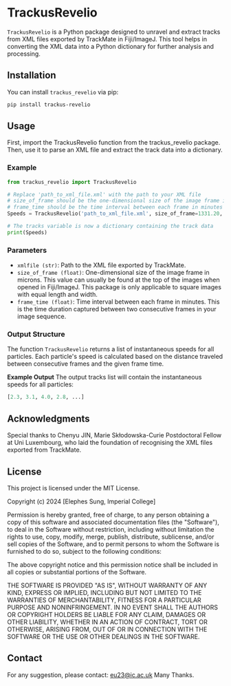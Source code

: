 # TrackusRevelio

`TrackusRevelio` is a Python package designed to unravel and extract tracks from XML files exported by TrackMate in Fiji/ImageJ. This tool helps in converting the XML data into a Python dictionary for further analysis and processing.

## Installation

You can install `trackus_revelio` via pip:

```sh
pip install trackus-revelio
```

## Usage
First, import the TrackusRevelio function from the trackus_revelio package. Then, use it to parse an XML file and extract the track data into a dictionary.

### Example

```python
from trackus_revelio import TrackusRevelio

# Replace 'path_to_xml_file.xml' with the path to your XML file
# size_of_frame should be the one-dimensional size of the image frame in microns
# frame_time should be the time interval between each frame in minutes
Speeds = TrackusRevelio('path_to_xml_file.xml', size_of_frame=1331.20, frame_interval=3.0)

# The tracks variable is now a dictionary containing the track data
print(Speeds)
```
### Parameters
* `xmlfile (str)`: Path to the XML file exported by TrackMate.
* `size_of_frame (float)`: One-dimensional size of the image frame in microns. This value can usually be found at the top of the images when opened in Fiji/ImageJ. This package is only applicable to square images with equal length and width.
* `frame_time (float)`: Time interval between each frame in minutes. This is the time duration captured between two consecutive frames in your image sequence.


### Output Structure

The function `TrackusRevelio` returns a list of instantaneous speeds for all particles. Each particle's speed is calculated based on the distance traveled between consecutive frames and the given frame time.

__Example Output__
The output tracks list will contain the instantaneous speeds for all particles:

```python
[2.3, 3.1, 4.0, 2.8, ...]
```

## Acknowledgments

Special thanks to Chenyu JIN, Marie Skłodowska-Curie Postdoctoral Fellow at Uni Luxembourg, who laid the foundation of recognising the XML files exported from TrackMate.


## License

This project is licensed under the MIT License.

Copyright (c) 2024 [Elephes Sung, Imperial College]

Permission is hereby granted, free of charge, to any person obtaining a copy
of this software and associated documentation files (the "Software"), to deal
in the Software without restriction, including without limitation the rights
to use, copy, modify, merge, publish, distribute, sublicense, and/or sell
copies of the Software, and to permit persons to whom the Software is
furnished to do so, subject to the following conditions:

The above copyright notice and this permission notice shall be included in all
copies or substantial portions of the Software.

THE SOFTWARE IS PROVIDED "AS IS", WITHOUT WARRANTY OF ANY KIND, EXPRESS OR
IMPLIED, INCLUDING BUT NOT LIMITED TO THE WARRANTIES OF MERCHANTABILITY,
FITNESS FOR A PARTICULAR PURPOSE AND NONINFRINGEMENT. IN NO EVENT SHALL THE
AUTHORS OR COPYRIGHT HOLDERS BE LIABLE FOR ANY CLAIM, DAMAGES OR OTHER
LIABILITY, WHETHER IN AN ACTION OF CONTRACT, TORT OR OTHERWISE, ARISING FROM,
OUT OF OR IN CONNECTION WITH THE SOFTWARE OR THE USE OR OTHER DEALINGS IN THE
SOFTWARE.


## Contact

For any suggestion, please contact: eu23@ic.ac.uk
Many Thanks.
